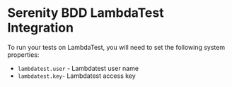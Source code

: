 # Serenity BDD LambdaTest Integration

To run your tests on LambdaTest, you will need to set the following system properties:
* `lambdatest.user` - Lambdatest user name
* `lambdatest.key`- Lambdatest access key

